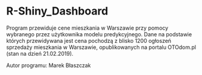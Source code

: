 # R-Shiny_Dashboard

Program przewiduje cene mieszkania w Warszawie przy pomocy wybranego przez użytkownika modelu predykcyjnego. Dane na podstawie których przewidywana jest cena pochodzą z blisko 1200 ogłoszeń sprzedaży mieszkania w Warszawie, opublikowanych na portalu OTOdom.pl (stan na dzień 21.02.2019).

Autor programu: Marek Błaszczak
